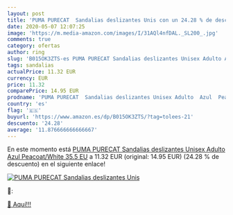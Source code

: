 ```yaml
---
layout: post
title: 'PUMA PURECAT  Sandalias deslizantes Unis con un 24.28 % de descuento'
date: 2020-05-07 12:07:25
image: 'https://m.media-amazon.com/images/I/31AQl4nfDAL._SL200_.jpg'
comments: true
category: ofertas
author: ring
slug: 'B015OK3ZTS-es PUMA PURECAT Sandalias deslizantes Unisex Adulto Azul...'
tags: sandalias
actualPrice: 11.32 EUR
currency: EUR
price: 11.32
comparePrice: 14.95 EUR
prodname: 'PUMA PURECAT  Sandalias deslizantes Unisex Adulto  Azul  Peacoat/White   35.5 EU'
country: 'es'
flag: '🇪🇸'
buyurl: 'https://www.amazon.es/dp/B015OK3ZTS/?tag=tolees-21'
descuento: '24.28'
average: '11.876666666666667'
---
```


En este momento está [PUMA PURECAT  Sandalias deslizantes Unisex Adulto  Azul  Peacoat/White   35.5 EU](https://www.amazon.es/dp/B015OK3ZTS/?tag=tolees-21) a 11.32 EUR (original: 14.95 EUR) (24.28 %  de descuento) en el siguiente enlace!

[![PUMA PURECAT  Sandalias deslizantes Unis](https://m.media-amazon.com/images/I/31AQl4nfDAL._SL200_.jpg)](https://www.amazon.es/dp/B015OK3ZTS/?tag=tolees-21)

🔎:


[🛒 Aquí!!!](https://www.amazon.es/dp/B015OK3ZTS/?tag=tolees-21)
